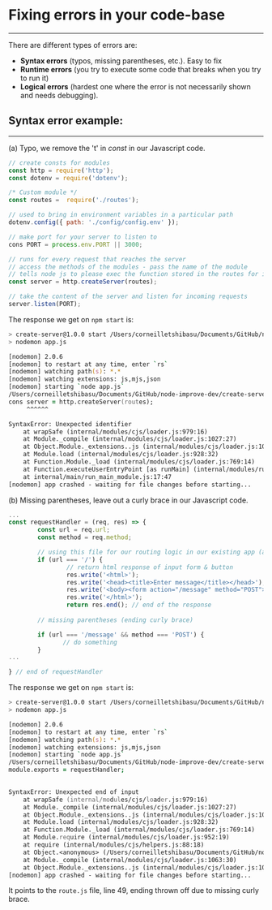 # Fixing errors in your code-base
- - - -  - - - - - - - - - - - - - - 

There are different types of errors are:

* **Syntax errors** (typos, missing parentheses, etc.). Easy to fix
* **Runtime errors** (you try to execute some code that breaks when you try to run it)
* **Logical errors** (hardest one where the error is not necessarily shown and needs debugging).

## Syntax error example:
- - - - - - - - - - - - - - -

(a) Typo, we remove the 't' in _const_ in our Javascript code.

```javascript
// create consts for modules
const http = require('http');
const dotenv = require('dotenv');

/* Custom module */
const routes =  require('./routes');

// used to bring in environment variables in a particular path
dotenv.config({ path: './config/config.env' });

// make port for your server to listen to
cons PORT = process.env.PORT || 3000;

// runs for every request that reaches the server
// access the methods of the modules - pass the name of the module
// tells node js to please exec the function stored in the routes for incoming requests
const server = http.createServer(routes);

// take the content of the server and listen for incoming requests
server.listen(PORT);
``` 
The response we get on ``` npm start ``` is:

```zsh
> create-server@1.0.0 start /Users/corneilletshibasu/Documents/GitHub/node-improve-dev/create-server
> nodemon app.js

[nodemon] 2.0.6
[nodemon] to restart at any time, enter `rs`
[nodemon] watching path(s): *.*
[nodemon] watching extensions: js,mjs,json
[nodemon] starting `node app.js`
/Users/corneilletshibasu/Documents/GitHub/node-improve-dev/create-server/app.js:17
cons server = http.createServer(routes);
     ^^^^^^

SyntaxError: Unexpected identifier
    at wrapSafe (internal/modules/cjs/loader.js:979:16)
    at Module._compile (internal/modules/cjs/loader.js:1027:27)
    at Object.Module._extensions..js (internal/modules/cjs/loader.js:1092:10)
    at Module.load (internal/modules/cjs/loader.js:928:32)
    at Function.Module._load (internal/modules/cjs/loader.js:769:14)
    at Function.executeUserEntryPoint [as runMain] (internal/modules/run_main.js:72:12)
    at internal/main/run_main_module.js:17:47
[nodemon] app crashed - waiting for file changes before starting...
```
(b) Missing parentheses, leave out a curly brace in our Javascript code.

```javascript
...
const requestHandler = (req, res) => {
        const url = req.url;
        const method = req.method;

        // using this file for our routing logic in our existing app (app.js)
        if (url === '/') {
                // return html response of input form & button
                res.write('<html>');
                res.write('<head><title>Enter message</title></head>');
                res.write('<body><form action="/message" method="POST"><input type="text" name="message"><button type="submit">Send</button></form></body>');
                res.write('</html>');
                return res.end(); // end of the response
        
        // missing parentheses (ending curly brace)

        if (url === '/message' && method === 'POST') {
               // do something
        }
...

} // end of requestHandler
```
The response we get on ``` npm start ``` is:

```zsh
> create-server@1.0.0 start /Users/corneilletshibasu/Documents/GitHub/node-improve-dev/create-server
> nodemon app.js

[nodemon] 2.0.6
[nodemon] to restart at any time, enter `rs`
[nodemon] watching path(s): *.*
[nodemon] watching extensions: js,mjs,json
[nodemon] starting `node app.js`
/Users/corneilletshibasu/Documents/GitHub/node-improve-dev/create-server/routes.js:49
module.exports = requestHandler;
                                

SyntaxError: Unexpected end of input
    at wrapSafe (internal/modules/cjs/loader.js:979:16)
    at Module._compile (internal/modules/cjs/loader.js:1027:27)
    at Object.Module._extensions..js (internal/modules/cjs/loader.js:1092:10)
    at Module.load (internal/modules/cjs/loader.js:928:32)
    at Function.Module._load (internal/modules/cjs/loader.js:769:14)
    at Module.require (internal/modules/cjs/loader.js:952:19)
    at require (internal/modules/cjs/helpers.js:88:18)
    at Object.<anonymous> (/Users/corneilletshibasu/Documents/GitHub/node-improve-dev/create-server/app.js:6:17)
    at Module._compile (internal/modules/cjs/loader.js:1063:30)
    at Object.Module._extensions..js (internal/modules/cjs/loader.js:1092:10)
[nodemon] app crashed - waiting for file changes before starting...
```
It points to the ``` route.js ``` file, line 49, ending thrown off due to missing curly brace.